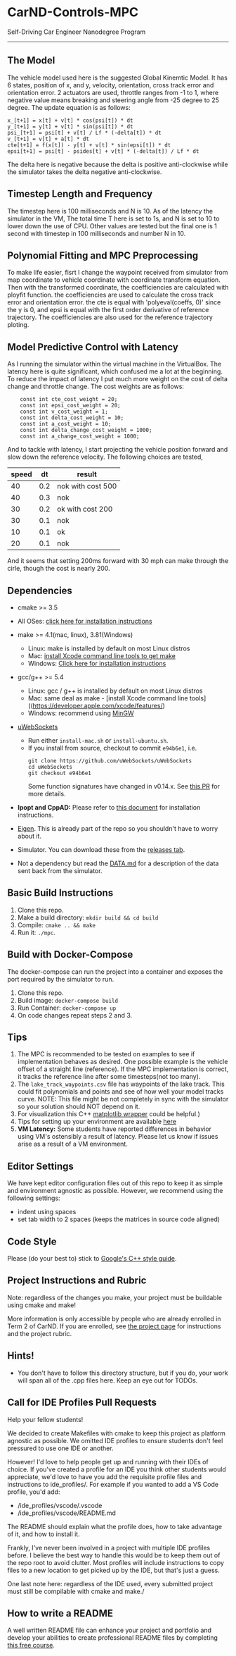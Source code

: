 # CarND-Controls-MPC
Self-Driving Car Engineer Nanodegree Program

---

## The Model
The vehicle model used here is the suggested Global Kinemtic Model. It has 6 states, position of x,
and y, velocity, orientation, cross track error and orientation error. 2 actuators are used, throttle
ranges from -1 to 1, where negative value means breaking and steering angle from -25 degree to 25 degree.
The update equation is as follows:
```
x_[t+1] = x[t] + v[t] * cos(psi[t]) * dt
y_[t+1] = y[t] + v[t] * sin(psi[t]) * dt
psi_[t+1] = psi[t] + v[t] / Lf * (-delta[t]) * dt
v_[t+1] = v[t] + a[t] * dt
cte[t+1] = f(x[t]) - y[t] + v[t] * sin(epsi[t]) * dt
epsi[t+1] = psi[t] - psides[t] + v[t] * (-delta[t]) / Lf * dt
```
The delta here is negative because the delta is positive anti-clockwise while the simulator takes the 
delta negative anti-clockwise.

## Timestep Length and Frequency
The timestep here is 100 milliseconds and N is 10. As of the latency the simulator in the VM, The total time T here 
is set to 1s, and N is set to 10 to lower down the use of CPU. Other values are tested but the final one is 1 second 
with timestep in 100 milliseconds and number N in 10.

## Polynomial Fitting and MPC Preprocessing
To make life easier, fisrt I change the waypoint received from simulator from map coordinate to vehicle 
coordinate with coordinate transform equation. Then with the transformed coordinate, the coefficiencies
are calculated with ployfit function. the coefficiencies are used to calculate the cross track error and
orientation error. the cte is equal with 'polyeval(coeffs, 0)' since the y is 0, and epsi is equal with 
the first order derivative of reference trajectory. The coefficiencies are also used for the reference 
trajectory ploting.

## Model Predictive Control with Latency
As I running the simulator within the virtual machine in the VirtualBox. The latency here is quite 
significant, which confused me a lot at the beginning. To reduce the impact of latency I put much more
weight on the cost of delta change and throttle change. The cost weights are as follows:
```
    const int cte_cost_weight = 20;
    const int epsi_cost_weight = 20;
    const int v_cost_weight = 1;
    const int delta_cost_weight = 10;
    const int a_cost_weight = 10;
    const int delta_change_cost_weight = 1000;
    const int a_change_cost_weight = 1000;
```
And to tackle with latency, I start projecting the vehicle position forward and slow down the reference velocity.
The following choices are tested,

| speed | dt | result |
|-|-|-|
| 40 | 0.2 | nok with cost 500 |
| 40 | 0.3 | nok |
| 30 | 0.2 | ok with cost 200 |
| 30 | 0.1 | nok |
| 10 | 0.1 | ok |
| 20 | 0.1 | nok |

And it seems that setting 200ms forward with 30 mph can make through the cirle, though
the cost is nearly 200.


## Dependencies

* cmake >= 3.5
 * All OSes: [click here for installation instructions](https://cmake.org/install/)
* make >= 4.1(mac, linux), 3.81(Windows)
  * Linux: make is installed by default on most Linux distros
  * Mac: [install Xcode command line tools to get make](https://developer.apple.com/xcode/features/)
  * Windows: [Click here for installation instructions](http://gnuwin32.sourceforge.net/packages/make.htm)
* gcc/g++ >= 5.4
  * Linux: gcc / g++ is installed by default on most Linux distros
  * Mac: same deal as make - [install Xcode command line tools]((https://developer.apple.com/xcode/features/)
  * Windows: recommend using [MinGW](http://www.mingw.org/)
* [uWebSockets](https://github.com/uWebSockets/uWebSockets)
  * Run either `install-mac.sh` or `install-ubuntu.sh`.
  * If you install from source, checkout to commit `e94b6e1`, i.e.
    ```
    git clone https://github.com/uWebSockets/uWebSockets
    cd uWebSockets
    git checkout e94b6e1
    ```
    Some function signatures have changed in v0.14.x. See [this PR](https://github.com/udacity/CarND-MPC-Project/pull/3) for more details.

* **Ipopt and CppAD:** Please refer to [this document](https://github.com/udacity/CarND-MPC-Project/blob/master/install_Ipopt_CppAD.md) for installation instructions.
* [Eigen](http://eigen.tuxfamily.org/index.php?title=Main_Page). This is already part of the repo so you shouldn't have to worry about it.
* Simulator. You can download these from the [releases tab](https://github.com/udacity/self-driving-car-sim/releases).
* Not a dependency but read the [DATA.md](./DATA.md) for a description of the data sent back from the simulator.


## Basic Build Instructions

1. Clone this repo.
2. Make a build directory: `mkdir build && cd build`
3. Compile: `cmake .. && make`
4. Run it: `./mpc`.

## Build with Docker-Compose
The docker-compose can run the project into a container
and exposes the port required by the simulator to run.

1. Clone this repo.
2. Build image: `docker-compose build`
3. Run Container: `docker-compose up`
4. On code changes repeat steps 2 and 3.

## Tips

1. The MPC is recommended to be tested on examples to see if implementation behaves as desired. One possible example
is the vehicle offset of a straight line (reference). If the MPC implementation is correct, it tracks the reference line after some timesteps(not too many).
2. The `lake_track_waypoints.csv` file has waypoints of the lake track. This could fit polynomials and points and see of how well your model tracks curve. NOTE: This file might be not completely in sync with the simulator so your solution should NOT depend on it.
3. For visualization this C++ [matplotlib wrapper](https://github.com/lava/matplotlib-cpp) could be helpful.)
4.  Tips for setting up your environment are available [here](https://classroom.udacity.com/nanodegrees/nd013/parts/40f38239-66b6-46ec-ae68-03afd8a601c8/modules/0949fca6-b379-42af-a919-ee50aa304e6a/lessons/f758c44c-5e40-4e01-93b5-1a82aa4e044f/concepts/23d376c7-0195-4276-bdf0-e02f1f3c665d)
5. **VM Latency:** Some students have reported differences in behavior using VM's ostensibly a result of latency.  Please let us know if issues arise as a result of a VM environment.

## Editor Settings

We have kept editor configuration files out of this repo to
keep it as simple and environment agnostic as possible. However, we recommend
using the following settings:

* indent using spaces
* set tab width to 2 spaces (keeps the matrices in source code aligned)

## Code Style

Please (do your best to) stick to [Google's C++ style guide](https://google.github.io/styleguide/cppguide.html).

## Project Instructions and Rubric

Note: regardless of the changes you make, your project must be buildable using
cmake and make!

More information is only accessible by people who are already enrolled in Term 2
of CarND. If you are enrolled, see [the project page](https://classroom.udacity.com/nanodegrees/nd013/parts/40f38239-66b6-46ec-ae68-03afd8a601c8/modules/f1820894-8322-4bb3-81aa-b26b3c6dcbaf/lessons/b1ff3be0-c904-438e-aad3-2b5379f0e0c3/concepts/1a2255a0-e23c-44cf-8d41-39b8a3c8264a)
for instructions and the project rubric.

## Hints!

* You don't have to follow this directory structure, but if you do, your work
  will span all of the .cpp files here. Keep an eye out for TODOs.

## Call for IDE Profiles Pull Requests

Help your fellow students!

We decided to create Makefiles with cmake to keep this project as platform
agnostic as possible. We omitted IDE profiles to ensure
students don't feel pressured to use one IDE or another.

However! I'd love to help people get up and running with their IDEs of choice.
If you've created a profile for an IDE you think other students would
appreciate, we'd love to have you add the requisite profile files and
instructions to ide_profiles/. For example if you wanted to add a VS Code
profile, you'd add:

* /ide_profiles/vscode/.vscode
* /ide_profiles/vscode/README.md

The README should explain what the profile does, how to take advantage of it,
and how to install it.

Frankly, I've never been involved in a project with multiple IDE profiles
before. I believe the best way to handle this would be to keep them out of the
repo root to avoid clutter. Most profiles will include
instructions to copy files to a new location to get picked up by the IDE, but
that's just a guess.

One last note here: regardless of the IDE used, every submitted project must
still be compilable with cmake and make./

## How to write a README
A well written README file can enhance your project and portfolio and develop your abilities to create professional README files by completing [this free course](https://www.udacity.com/course/writing-readmes--ud777).
